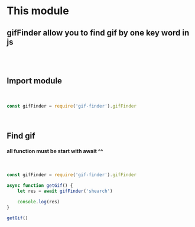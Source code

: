 # This module

## gifFinder allow you to find gif by one key word in js

<br>
<br>

## Import module

<br>

```js
const gifFinder = require('gif-finder').gifFinder
```

<br>

## Find gif
#### all function must be start with await ^^

<br>

```js
const gifFinder = require('gif-finder').gifFinder

async function getGif() {
    let res = await gifFinder('shearch')

    console.log(res)
}

getGif()
```
